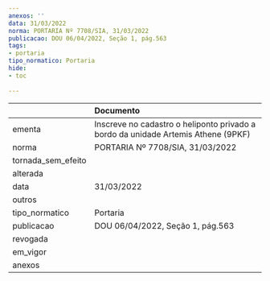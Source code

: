 ```yaml
---
anexos: ''
data: 31/03/2022
norma: PORTARIA Nº 7708/SIA, 31/03/2022
publicacao: DOU 06/04/2022, Seção 1, pág.563
tags:
- portaria
tipo_normatico: Portaria
hide: 
- toc 
 
---
```


|                    | Documento                                                                         |
|:-------------------|:----------------------------------------------------------------------------------|
| ementa             | Inscreve no cadastro o heliponto privado a bordo da unidade Artemis Athene (9PKF) |
| norma              | PORTARIA Nº 7708/SIA, 31/03/2022                                                  |
| tornada_sem_efeito |                                                                                   |
| alterada           |                                                                                   |
| data               | 31/03/2022                                                                        |
| outros             |                                                                                   |
| tipo_normatico     | Portaria                                                                          |
| publicacao         | DOU 06/04/2022, Seção 1, pág.563                                                  |
| revogada           |                                                                                   |
| em_vigor           |                                                                                   |
| anexos             |                                                                                   |